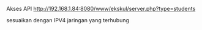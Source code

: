 Akses API
http://192.168.1.84:8080/www/ekskul/server.php?type=students

sesuaikan dengan IPV4 jaringan yang terhubung 
